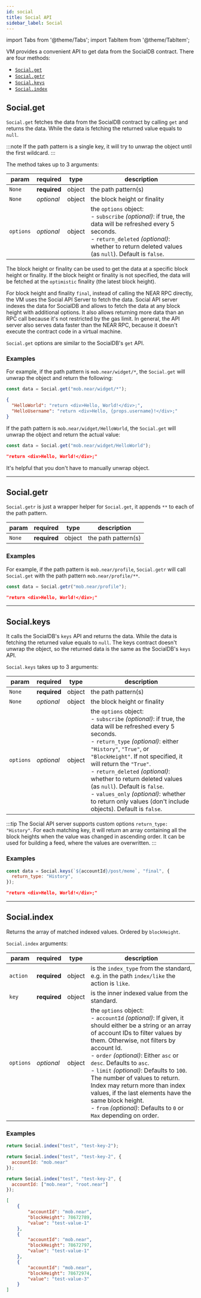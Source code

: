 ```yaml
---
id: social
title: Social API
sidebar_label: Social
---
```

import Tabs from '@theme/Tabs';
import TabItem from '@theme/TabItem';

VM provides a convenient API to get data from the SocialDB contract. There are four methods:
- [`Social.get`](#socialget)
- [`Social.getr`](#socialgetr)
- [`Social.keys`](#socialkeys)
- [`Social.index`](#socialindex)

## Social.get

`Social.get` fetches the data from the SocialDB contract by calling `get` and returns the data.
While the data is fetching the returned value equals to `null`.

:::note
If the path pattern is a single key, it will try to unwrap the object until the first wildcard.
:::

The method takes up to 3 arguments:

 | param      |  required     | type               | description                                                           |
 |-----------|-----------|-------------------------|-----------------------------------------------------------------------|
 | `None`      |  **required** | object   | the path pattern(s)  |
 | `None`      |  _optional_ | object   | the block height or finality  |
 | `options`   |  _optional_ | object   | the `options` object:<br/>- `subscribe` _(optional)_: if true, the data will be refreshed every 5 seconds.<br/>- `return_deleted` _(optional)_: whether to return deleted values (as `null`). Default is `false`.  |

The block height or finality can be used to get the data at a specific block height or finality.
If the block height or finality is not specified, the data will be fetched at the `optimistic` finality (the latest block height).

For block height and finality `final`, instead of calling the NEAR RPC directly, the VM uses the Social API Server to fetch the data.
Social API server indexes the data for SocialDB and allows to fetch the data at any block height with additional options.
It also allows returning more data than an RPC call because it's not restricted by the gas limit.
In general, the API server also serves data faster than the NEAR RPC, because it doesn't execute the contract code in a virtual machine.

`Social.get` options are similar to the SocialDB's `get` API.

### Examples

For example, if the path pattern is `mob.near/widget/*`, the `Social.get` will unwrap the object and return the following:

<Tabs>
<TabItem value="request" label="Request" default>


```js
const data = Social.get("mob.near/widget/*");
```

</TabItem>
<TabItem value="response" label="Response">

```json
{
  "HelloWorld": "return <div>Hello, World!</div>;",
  "HelloUsername": "return <div>Hello, {props.username}!</div>;"
}
```

</TabItem>
</Tabs>


If the path pattern is `mob.near/widget/HelloWorld`, the `Social.get` will unwrap the object and return the actual value:

<Tabs>
<TabItem value="request" label="Request" default>


```js
const data = Social.get("mob.near/widget/HelloWorld");
```

</TabItem>
<TabItem value="response" label="Response">

```json
"return <div>Hello, World!</div>;"
```

</TabItem>
</Tabs>


It's helpful that you don't have to manually unwrap object.

---

## Social.getr

`Social.getr` is just a wrapper helper for `Social.get`, it appends `**` to each of the path pattern.

 | param      |  required     | type               | description                                                           |
 |-----------|-----------|-------------------------|-----------------------------------------------------------------------|
 | `None`      |  **required** | object   | the path pattern(s)  |


### Examples

For example, if the path pattern is `mob.near/profile`, `Social.getr` will call `Social.get` with the path pattern `mob.near/profile/**`.

<Tabs>
<TabItem value="request" label="Request" default>


```js
const data = Social.getr("mob.near/profile");
```

</TabItem>
<TabItem value="response" label="Response">

```json
"return <div>Hello, World!</div>;"
```

</TabItem>
</Tabs>


---

## Social.keys

It calls the SocialDB's `keys` API and returns the data. While the data is fetching the returned value equals to `null`.
The keys contract doesn't unwrap the object, so the returned data is the same as the SocialDB's `keys` API.

`Social.keys` takes up to 3 arguments:

 | param      |  required     | type               | description                                                           |
 |-----------|-----------|-------------------------|-----------------------------------------------------------------------|
 | `None`      |  **required** | object   | the path pattern(s)  |
 | `None`      |  _optional_ | object   | the block height or finality  |
 | `options`   |  _optional_ | object   | the `options` object:<br/>- `subscribe` _(optional)_: if true, the data will be refreshed every 5 seconds.<br/>- `return_type` _(optional)_: either `"History"`, `"True"`, or `"BlockHeight"`. If not specified, it will return the `"True"`.<br/>- `return_deleted` _(optional)_: whether to return deleted values (as `null`). Default is `false`.<br/>- `values_only` _(optional)_: whether to return only values (don't include objects). Default is `false`.  |

:::tip
The Social API server supports custom options `return_type: "History"`. For each matching key, it will return an array containing all the block heights when the value was changed in ascending order.
It can be used for building a feed, where the values are overwritten. 
:::

### Examples

<Tabs>
<TabItem value="request" label="Request" default>

```js
const data = Social.keys(`${accountId}/post/meme`, "final", {
  return_type: "History",
});
```

</TabItem>
<TabItem value="response" label="Response">

```json
"return <div>Hello, World!</div>;"
```

</TabItem>
</Tabs>


---

## Social.index

Returns the array of matched indexed values. Ordered by `blockHeight`.

`Social.index` arguments:

 | param      |  required     | type               | description                                                           |
 |-----------|-----------|-------------------------|-----------------------------------------------------------------------|
 | `action`      |  **required** | object   | is the `index_type` from the standard, e.g. in the path `index/like` the action is `like`.  |
 | `key`      |  **required** | object   | is the inner indexed value from the standard.  |
 | `options`   |  _optional_ | object   | the `options` object:<br/>- `accountId` _(optional)_: If given, it should either be a string or an array of account IDs to filter values by them. Otherwise, not filters by account Id.<br/>- `order` _(optional)_: Either `asc` or `desc`. Defaults to `asc`.<br/>- `limit` _(optional)_: Defaults to `100`. The number of values to return. Index may return more than index values, if the last elements have the same block height.<br/>- `from` _(optional)_: Defaults to `0` or `Max` depending on order.  |


### Examples

<Tabs>
<TabItem value="request" label="Request" default>

```jsx
return Social.index("test", "test-key-2");
```

```jsx
return Social.index("test", "test-key-2", {
  accountId: "mob.near"
});
```

```jsx
return Social.index("test", "test-key-2", {
  accountId: ["mob.near", "root.near"]
});
```

</TabItem>
<TabItem value="response" label="Response">

```json
[
    {
        "accountId": "mob.near",
        "blockHeight": 78672789,
        "value": "test-value-1"
    },
    {
        "accountId": "mob.near",
        "blockHeight": 78672797,
        "value": "test-value-1"
    },
    {
        "accountId": "mob.near",
        "blockHeight": 78672974,
        "value": "test-value-3"
    }
]
```

</TabItem>
</Tabs>
